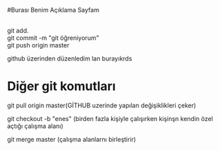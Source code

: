 #Burası Benim Açıklama Sayfam

<br>
git add. <br>
git commit -m "git öğreniyorum" <br>
git push origin master 

github üzerinden düzenledim lan burayıkrds

# Diğer git komutları
git pull origin master(GİTHUB uzerinde yapılan değişiklikleri çeker)

git checkout -b "enes" (birden fazla kişiyle çalışırken kişinşn kendin özel açtığı çalışma alanı)

git merge master (çalışma alanlarnı birleştirir)